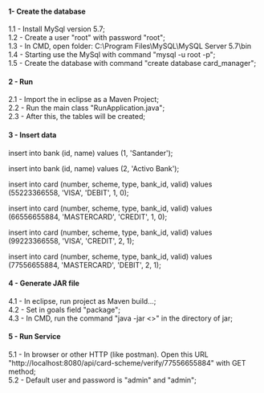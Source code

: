 #### 1- Create the database
1.1 - Install MySql version 5.7; <br/>
1.2 - Create a user "root" with password "root"; <br/>
1.3 - In CMD, open folder: C:\Program Files\MySQL\MySQL Server 5.7\bin <br/>
1.4 - Starting use the MySql with command "mysql -u root -p"; <br/>
1.5 - Create the database with command "create database card_manager"; <br/>

#### 2 - Run
2.1 - Import the in eclipse as a Maven Project;<br/>
2.2 - Run the main class "RunApplication.java";<br/>
2.3 - After this, the tables will be created;<br/>

#### 3 - Insert data
insert into bank (id, name) values (1, 'Santander');
 
insert into bank (id, name) values (2, 'Activo Bank');

insert into card (number, scheme, type, bank_id, valid) values (55223366558, 'VISA', 'DEBIT', 1, 0);

insert into card (number, scheme, type, bank_id, valid) values (66556655884, 'MASTERCARD', 'CREDIT', 1, 0);

insert into card (number, scheme, type, bank_id, valid) values (99223366558, 'VISA', 'CREDIT', 2, 1);

insert into card (number, scheme, type, bank_id, valid) values (77556655884, 'MASTERCARD', 'DEBIT', 2, 1);

#### 4 - Generate JAR file
4.1 - In eclipse, run project as Maven build...;<br/>
4.2 - Set in goals field "package";<br/>
4.3 - In CMD, run the command "java -jar <<name of jar file>>" in the directory of jar; 

#### 5 - Run Service
5.1 - In browser or other HTTP (like postman). Open this URL "http://localhost:8080/api/card-scheme/verify/77556655884" with GET method; <br/>
5.2 - Default user and password is "admin" and "admin";
